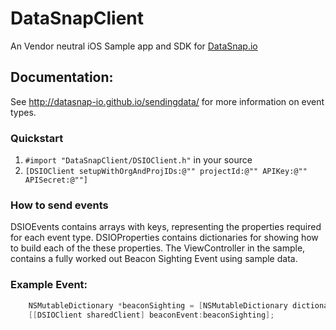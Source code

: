 DataSnapClient
=================

An Vendor neutral iOS Sample app and SDK for [DataSnap.io](http://datasnap.io)

## Documentation:

See http://datasnap-io.github.io/sendingdata/ for more information on event types.

### Quickstart

1. `#import "DataSnapClient/DSIOClient.h"` in your source
2. `[DSIOClient setupWithOrgAndProjIDs:@"" projectId:@"" APIKey:@"" APISecret:@""]`

### How to send events

DSIOEvents contains arrays with keys, representing the properties required for each event type.
DSIOProperties contains dictionaries for showing how to build each of the these properties.
The ViewController in the sample, contains a fully worked out Beacon Sighting Event using sample data.


### Example Event:

```objective-c
    NSMutableDictionary *beaconSighting = [NSMutableDictionary dictionaryWithObjects:beaconSampleValues forKeys:beaconEventKeys];
    [[DSIOClient sharedClient] beaconEvent:beaconSighting];
```

